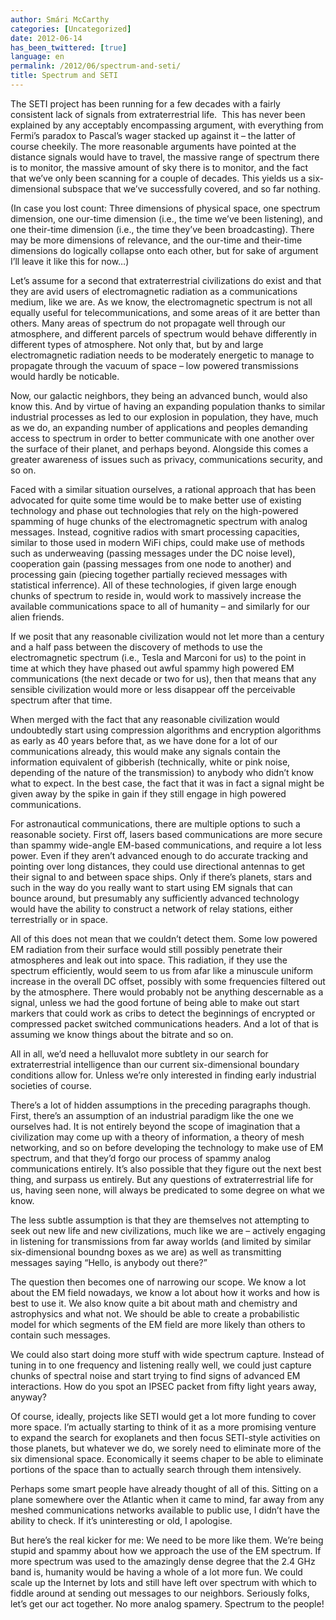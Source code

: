 ```yaml
---
author: Smári McCarthy
categories: [Uncategorized]
date: 2012-06-14
has_been_twittered: [true]
language: en
permalink: /2012/06/spectrum-and-seti/
title: Spectrum and SETI
---
```

<p class="wp-flattr-button">
  <a class="FlattrButton" style="display:none;" href="http://www.smarimccarthy.is/2012/06/spectrum-and-seti/" title="Spectrum and SETI" rev="flattr;uid:smarimc;language:en_GB;category:text;button:compact;">The SETI project has been running for a few decades with a fairly consistent lack of signals from extraterrestrial life.  This has never been explained by any acceptably encompassing argument, with everything from Fermi's paradox to Pascal's wager stacked up against it - the latter of course cheekily. The more reasonable arguments have pointed at the distance signals would have to travel, the massive range of spectrum there is to monitor, the massive amount of sky there is to monitor, and the fact that we've only been scanning for a couple of decades. This yields us a six-dimensional subspace that we've successfully covered, and so far nothing. (In case you lost count: Three dimensions of physical space, one spectrum dimension, one our-time dimension (i.e., the time we've been listening), and one their-time dimension (i.e., the time they've been broadcasting). There may be more dimensions of relevance, and the our-time and their-time dimensions do logically collapse onto each other, but for sake of argument</a>
</p>

The SETI project has been running for a few decades with a fairly consistent lack of signals from extraterrestrial life.  This has never been explained by any acceptably encompassing argument, with everything from Fermi&#8217;s paradox to Pascal&#8217;s wager stacked up against it &#8211; the latter of course cheekily. The more reasonable arguments have pointed at the distance signals would have to travel, the massive range of spectrum there is to monitor, the massive amount of sky there is to monitor, and the fact that we&#8217;ve only been scanning for a couple of decades. This yields us a six-dimensional subspace that we&#8217;ve successfully covered, and so far nothing.

(In case you lost count: Three dimensions of physical space, one spectrum dimension, one our-time dimension (i.e., the time we&#8217;ve been listening), and one their-time dimension (i.e., the time they&#8217;ve been broadcasting). There may be more dimensions of relevance, and the our-time and their-time dimensions do logically collapse onto each other, but for sake of argument I&#8217;ll leave it like this for now&#8230;)

Let&#8217;s assume for a second that extraterrestrial civilizations do exist and that they are avid users of electromagnetic radiation as a communications medium, like we are. As we know, the electromagnetic spectrum is not all equally useful for telecommunications, and some areas of it are better than others. Many areas of spectrum do not propagate well through our atmosphere, and different parcels of spectrum would behave differently in different types of atmosphere. Not only that, but by and large electromagnetic radiation needs to be moderately energetic to manage to propagate through the vacuum of space &#8211; low powered transmissions would hardly be noticable.

Now, our galactic neighbors, they being an advanced bunch, would also know this. And by virtue of having an expanding population thanks to similar industrial processes as led to our explosion in population, they have, much as we do, an expanding number of applications and peoples demanding access to spectrum in order to better communicate with one another over the surface of their planet, and perhaps beyond. Alongside this comes a greater awareness of issues such as privacy, communications security, and so on.

Faced with a similar situation ourselves, a rational approach that has been advocated for quite some time would be to make better use of existing technology and phase out technologies that rely on the high-powered spamming of huge chunks of the electromagnetic spectrum with analog messages. Instead, cognitive radios with smart processing capacities, similar to those used in modern WiFi chips, could make use of methods such as underweaving (passing messages under the DC noise level), cooperation gain (passing messages from one node to another) and processing gain (piecing together partially recieved messages with statistical inferrence). All of these technologies, if given large enough chunks of spectrum to reside in, would work to massively increase the available communications space to all of humanity &#8211; and similarly for our alien friends.

If we posit that any reasonable civilization would not let more than a century and a half pass between the discovery of methods to use the electromagnetic spectrum (i.e., Tesla and Marconi for us) to the point in time at which they have phased out awful spammy high powered EM communications (the next decade or two for us), then that means that any sensible civilization would more or less disappear off the perceivable spectrum after that time.

When merged with the fact that any reasonable civilization would undoubtedly start using compression algorithms and encryption algorithms as early as 40 years before that, as we have done for a lot of our communications already, this would make any signals contain the information equivalent of gibberish (technically, white or pink noise, depending of the nature of the transmission) to anybody who didn&#8217;t know what to expect. In the best case, the fact that it was in fact a signal might be given away by the spike in gain if they still engage in high powered communications.

For astronautical communications, there are multiple options to such a reasonable society. First off, lasers based communications are more secure than spammy wide-angle EM-based communications, and require a lot less power. Even if they aren&#8217;t advanced enough to do accurate tracking and pointing over long distances, they could use directional antennas to get their signal to and between space ships. Only if there&#8217;s planets, stars and such in the way do you really want to start using EM signals that can bounce around, but presumably any sufficiently advanced technology would have the ability to construct a network of relay stations, either terrestrially or in space.

All of this does not mean that we couldn&#8217;t detect them. Some low powered EM radiation from their surface would still possibly penetrate their atmospheres and leak out into space. This radiation, if they use the spectrum efficiently, would seem to us from afar like a minuscule uniform increase in the overall DC offset, possibly with some frequencies filtered out by the atmosphere. There would probably not be anything descernable as a signal, unless we had the good fortune of being able to make out start markers that could work as cribs to detect the beginnings of encrypted or compressed packet switched communications headers. And a lot of that is assuming we know things about the bitrate and so on.

All in all, we&#8217;d need a helluvalot more subtlety in our search for extraterrestrial intelligence than our current six-dimensional boundary conditions allow for. Unless we&#8217;re only interested in finding early industrial societies of course.

There&#8217;s a lot of hidden assumptions in the preceding paragraphs though. First, there&#8217;s an assumption of an industrial paradigm like the one we ourselves had. It is not entirely beyond the scope of imagination that a civilization may come up with a theory of information, a theory of mesh networking, and so on before developing the technology to make use of EM spectrum, and that they&#8217;d forgo our process of spammy analog communications entirely. It&#8217;s also possible that they figure out the next best thing, and surpass us entirely. But any questions of extraterrestrial life for us, having seen none, will always be predicated to some degree on what we know. 

The less subtle assumption is that they are themselves not attempting to seek out new life and new civilizations, much like we are &#8211; actively engaging in listening for transmissions from far away worlds (and limited by similar six-dimensional boundng boxes as we are) as well as transmitting messages saying &#8220;Hello, is anybody out there?&#8221;

The question then becomes one of narrowing our scope. We know a lot about the EM field nowadays, we know a lot about how it works and how is best to use it. We also know quite a bit about math and chemistry and astrophysics and what not. We should be able to create a probabilistic model for which segments of the EM field are more likely than others to contain such messages.

We could also start doing more stuff with wide spectrum capture. Instead of tuning in to one frequency and listening really well, we could just capture chunks of spectral noise and start trying to find signs of advanced EM interactions. How do you spot an IPSEC packet from fifty light years away, anyway?

Of course, ideally, projects like SETI would get a lot more funding to cover more space. I&#8217;m actually starting to think of it as a more promising venture to expand the search for exoplanets and then focus SETI-style activities on those planets, but whatever we do, we sorely need to eliminate more of the six dimensional space. Economically it seems chaper to be able to eliminate portions of the space than to actually search through them intensively.

Perhaps some smart people have already thought of all of this. Sitting on a plane somewhere over the Atlantic when it came to mind, far away from any meshed communications networks available to public use, I didn&#8217;t have the ability to check. If it&#8217;s uninteresting or old, I apologise.

But here&#8217;s the real kicker for me: We need to be more like them. We&#8217;re being stupid and spammy about how we approach the use of the EM spectrum. If more spectrum was used to the amazingly dense degree that the 2.4 GHz band is, humanity would be having a whole of a lot more fun. We could scale up the Internet by lots and still have left over spectrum with which to fiddle around at sending out messages to our neighbors. Seriously folks, let&#8217;s get our act together. No more analog spamery. Spectrum to the people!
